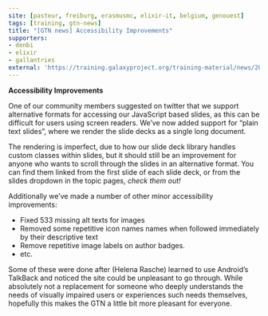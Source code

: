 ```yaml
---
site: [pasteur, freiburg, erasmusmc, elixir-it, belgium, genouest]
tags: [training, gtn-news]
title: "[GTN news] Accessibility Improvements"
supporters:
- denbi
- elixir
- gallantries
external: 'https://training.galaxyproject.org/training-material/news/2021/07/27/a11y.html'
---
```


<p><strong>Accessibility Improvements</strong></p>

<p>One of our community members suggested on twitter that we support alternative formats for accessing our JavaScript based slides, as this can be difficult for users using screen readers. We’ve now added support for “plain text slides”, where we render the slide decks as a single long document.</p>

<p>The rendering is imperfect, due to how our slide deck library handles custom classes within slides, but it should still be an improvement for anyone who wants to scroll through the slides in an alternative format. You can find them linked from the first slide of each slide deck, or from the slides dropdown in the topic pages, <em>check them out!</em></p>

<p>Additionally we’ve made a number of other minor accessibility improvements:</p>

<ul>
  <li>Fixed 533 missing alt texts for images</li>
  <li>Removed some repetitive icon names names when followed immediately by their descriptive text</li>
  <li>Remove repetitive image labels on author badges.</li>
  <li>etc.</li>
</ul>

<p>Some of these were done after (Helena Rasche) learned to use Android’s TalkBack and noticed the site could be unpleasant to go through. While absolutely not a replacement for someone who deeply understands the needs of visually impaired users or experiences such needs themselves, hopefully this makes the GTN a little bit more pleasant for everyone.</p>

